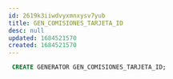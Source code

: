 ```yaml
---
id: 2619k3iiwdvyxmnxysv7yub
title: GEN_COMISIONES_TARJETA_ID
desc: null
updated: 1684521570
created: 1684521570
---
```



```sql
 CREATE GENERATOR GEN_COMISIONES_TARJETA_ID;
```
